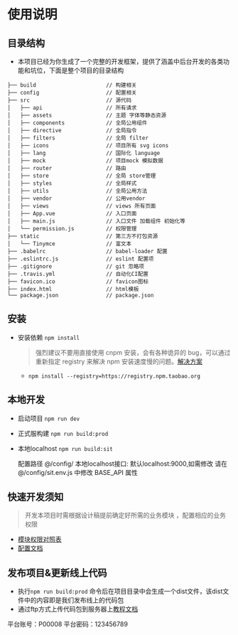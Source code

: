 # 使用说明

## 目录结构
* 本项目已经为你生成了一个完整的开发框架，提供了涵盖中后台开发的各类功能和坑位，下面是整个项目的目录结构
```
├── build                      // 构建相关
├── config                     // 配置相关
├── src                        // 源代码
│   ├── api                    // 所有请求
│   ├── assets                 // 主题 字体等静态资源
│   ├── components             // 全局公用组件
│   ├── directive              // 全局指令
│   ├── filters                // 全局 filter
│   ├── icons                  // 项目所有 svg icons
│   ├── lang                   // 国际化 language
│   ├── mock                   // 项目mock 模拟数据
│   ├── router                 // 路由
│   ├── store                  // 全局 store管理
│   ├── styles                 // 全局样式
│   ├── utils                  // 全局公用方法
│   ├── vendor                 // 公用vendor
│   ├── views                  // views 所有页面
│   ├── App.vue                // 入口页面
│   ├── main.js                // 入口文件 加载组件 初始化等
│   └── permission.js          // 权限管理
├── static                     // 第三方不打包资源
│   └── Tinymce                // 富文本
├── .babelrc                   // babel-loader 配置
├── .eslintrc.js               // eslint 配置项
├── .gitignore                 // git 忽略项
├── .travis.yml                // 自动化CI配置
├── favicon.ico                // favicon图标
├── index.html                 // html模板
└── package.json               // package.json
```

## 安装
* 安装依赖 `npm install`
  > 强烈建议不要用直接使用 cnpm 安装，会有各种诡异的 bug，可以通过重新指定 registry 来解决 npm 安装速度慢的问题。[解决方案](https://github.com/PanJiaChen/vue-element-admin/issues/24)
  * `npm install --registry=https://registry.npm.taobao.org`

## 本地开发 
* 启动项目 `npm run dev`
* 正式服构建 `npm run build:prod`
* 本地localhost `npm run build:sit`
  
  配置路径 @/config/
  本地localhost接口: 默认localhost:9000,如需修改 请在 @/config/sit.env.js 中修改 BASE_API 属性
## 快速开发须知
> 开发本项目时需根据设计稿提前确定好所需的业务模块 ，配置相应的业务权限
* [模块权限对照表]()
* [配置文档](https://docs.qq.com/doc/DUkZzR3FKYWxZRkN1)
## 发布项目&更新线上代码
 * 执行`npm run build:prod` 命令后在项目目录中会生成一个dist文件，该dist文件中的内容即是我们发布线上的代码包
 * 通过ftp方式上传代码包到服务器上[教程文档](https://docs.qq.com/doc/Dc3RMUEZjY2xrQXNv)

平台账号：P00008
平台密码：123456789